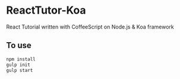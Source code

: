 # ReactTutor-Koa
React Tutorial written with CoffeeScript on Node.js &amp; Koa framework

## To use
```sh
npm install
gulp init
gulp start
```
